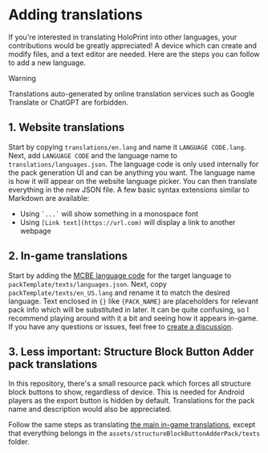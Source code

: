 # Adding translations
If you're interested in translating HoloPrint into other languages, your contributions would be greatly appreciated! A device which can create and modify files, and a text editor are needed. Here are the steps you can follow to add a new language.

> [!WARNING]
> Translations auto-generated by online translation services such as Google Translate or ChatGPT are forbidden.

## 1. Website translations
Start by copying `translations/en.lang` and name it `LANGUAGE CODE.lang`. Next, add `LANGUAGE CODE` and the language name to `translations/languages.json`. The language code is only used internally for the pack generation UI and can be anything you want. The language name is how it will appear on the website language picker. You can then translate everything in the new JSON file.
A few basic syntax extensions similar to Markdown are available:
- Using `` `...` `` will show something in a monospace font
- Using `[Link text](https://url.com)` will display a link to another webpage
## 2. In-game translations
Start by adding the [MCBE language code](https://wiki.bedrock.dev/concepts/text-and-translations.html#vanilla-languages) for the target language to `packTemplate/texts/languages.json`. Next, copy `packTemplate/texts/en_US.lang` and rename it to match the desired language. Text enclosed in `{}` like `{PACK_NAME}` are placeholders for relevant pack info which will be substituted in later.
It can be quite confusing, so I recommend playing around with it a bit and seeing how it appears in-game. If you have any questions or issues, feel free to [create a discussion](https://github.com/SuperLlama88888/holoprint/discussions/new?category=general).
## 3. Less important: Structure Block Button Adder pack translations
In this repository, there's a small resource pack which forces all structure block buttons to show, regardless of device. This is needed for Android players as the export button is hidden by default. Translations for the pack name and description would also be appreciated.

Follow the same steps as translating [the main in-game translations](#2-in-game-translations), except that everything belongs in the `assets/structureBlockButtonAdderPack/texts` folder.